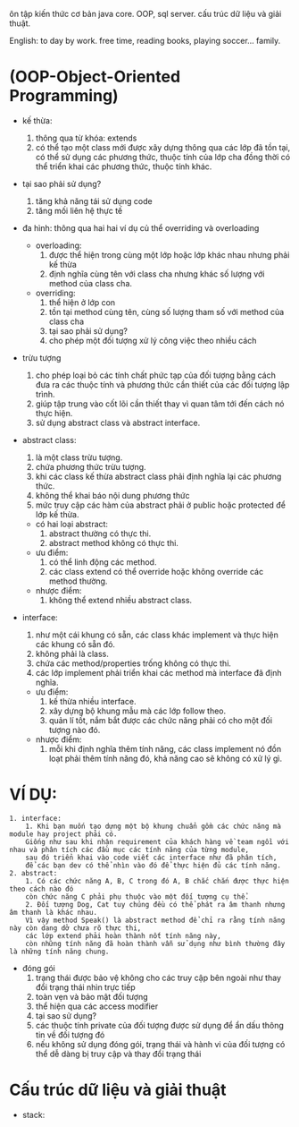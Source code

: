 ôn tập kiến thức cơ bản java core.
OOP,  sql server.
cấu trúc dữ liệu và giải thuật.

English:
to day by work.
free time, reading books, playing soccer…
family.



# (OOP-Object-Oriented Programming)
+ kế thừa:
	1. thông qua từ khóa: extends
	2. có thể tạo một class mới được xây dựng thông qua các lớp đã tồn tại, có thể sử dụng các phương thức, thuộc tính của lớp cha đồng thời có thể triển khai các phương thức, thuộc tính khác.
+ tại sao phải sử dụng?
	1. tăng khả năng tái sử dụng code
	2. tăng mối liên hệ thực tế 
+ đa hình: thông qua hai hai ví dụ củ thể overriding và overloading
	+ overloading:	
		1. được thể hiện trong cùng một lớp hoặc lớp khác nhau nhưng phải kế thừa
		2. định nghĩa cùng tên với class cha nhưng khác số lượng với method của class cha.
	+ overriding:	
		1. thể hiện ở lớp con 
		2. tồn tại method cùng tên, cùng số lượng tham số với method của class cha
		3. tại sao phải sử dụng?
		4. cho phép một đối tượng xử lý công việc theo nhiều cách	
+ trừu tượng 
	1. cho phép loại bỏ các tính chất phức tạp của đối tượng bằng cách đưa ra các thuộc tính và phương thức cần thiết của các đối tượng lập trình.
	2. giúp tập trung vào cốt lõi cần thiết thay vì quan tâm tới đến cách nó thực hiện.
	3. sử dụng abstract class và abstract interface.	
+ abstract class:
	1. là một class trừu tượng.
	2. chứa phương thức trừu tượng.
	3. khi các class kế thừa abstract class phải định nghĩa lại các phương thức.
	4. không thể khai báo nội dung phương thức
	5. mức truy cập các hàm của abstract phải ở public hoặc protected để lớp kế thừa.
	+ có hai loại abstract: 
		1. abstract thường có thực thi.
		2. abstract method không có thực thi.
	+ ưu điểm:
		1. có thể linh động các method.
		2. các class extend có thể override hoặc không override các method thường.
	+ nhược điểm:
		1. không thể extend nhiều abstract class.

+ interface:
	1. như một cái khung có sẵn, các class khác implement và thực hiện các khung có sẵn đó.
	2. không phải là class.
	3. chứa các method/properties trống không có thực thi.
	4. các lớp implement phải triển khai các method mà interface đã định nghĩa.
	+ ưu điểm:
		1. kế thừa nhiều interface.
		2. xây dựng bộ khung mẫu mà các lớp follow theo.
		3. quản lí tốt, nắm bắt được các chức năng phải có cho một đối tượng nào đó.
	+ nhược điểm:
		1. mỗi khi định nghĩa thêm tính năng, các class implement nó đồn loạt phải thêm tính năng đó, khả năng cao sẽ không có xử lý gì.

# VÍ DỤ:
	1. interface:
		1. Khi bạn muốn tạo dựng một bộ khung chuẩn gồm các chức năng mà module hay project phải có. 
		Giống như sau khi nhận requirement của khách hàng về team ngồi với nhau và phân tích các đầu mục các tính năng của từng module, 
		sau đó triển khai vào code viết các interface như đã phân tích,
		để các bạn dev có thể nhìn vào đó để thực hiện đủ các tính năng.
	2. abstract:
		1. Có các chức năng A, B, C trong đó A, B chắc chắn được thực hiện theo cách nào đó
		còn chức năng C phải phụ thuộc vào một đối tượng cụ thể.
		2. Đối tượng Dog, Cat tuy chúng đều có thể phát ra âm thanh nhưng âm thanh là khác nhau. 
		Vì vậy method Speak() là abstract method để chỉ ra rằng tính năng này còn dang dở chưa rõ thực thi, 
		các lớp extend phải hoàn thành nốt tính năng này, 
		còn những tính năng đã hoàn thành vẫn sử dụng như bình thường đây là những tính năng chung.
+ đóng gói
	1. trạng thái được bảo vệ không cho các truy cập bên ngoài như thay đổi trạng thái nhìn trực tiếp
	2. toàn vẹn và bảo mật đối tượng 
	3. thể hiện qua các access modifier 	
	4. tại sao sử dụng?
	5. các thuộc tính private của đối tượng được sử dụng để ẩn dấu thông tin về đối tượng đó
	6. nếu không sử dụng đóng gói, trạng thái và hành vi của đối tượng có thể dễ dàng bị truy cập và thay đổi trạng thái
# Cấu trúc dữ liệu và giải thuật
+ stack:
	
